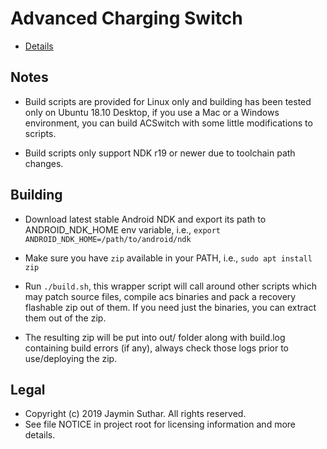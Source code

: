 # Advanced Charging Switch

* [Details](https://github.com/sjaymin1001/ACSwitch-module/blob/master/README.md)

## Notes

* Build scripts are provided for Linux only and building has been tested only on
  Ubuntu 18.10 Desktop, if you use a Mac or a Windows environment, you can build
  ACSwitch with some little modifications to scripts.

* Build scripts only support NDK r19 or newer due to toolchain path changes.

## Building

- Download latest stable Android NDK and export its path to ANDROID_NDK_HOME env
  variable, i.e., `export ANDROID_NDK_HOME=/path/to/android/ndk`

- Make sure you have `zip` available in your PATH, i.e., `sudo apt install zip`

- Run `./build.sh`, this wrapper script will call around other scripts which may
  patch source files, compile acs binaries and pack a recovery flashable zip out
  of them. If you need just the binaries, you can extract them out of the zip.

- The resulting zip will be put into out/ folder along with build.log containing
  build errors (if any), always check those logs prior to use/deploying the zip.

## Legal

* Copyright (c) 2019 Jaymin Suthar. All rights reserved.
* See file NOTICE in project root for licensing information and more details.
